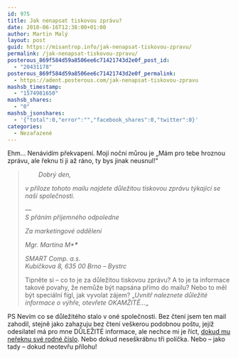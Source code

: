 ```yaml
---
id: 975
title: Jak nenapsat tiskovou zprávu?
date: 2010-06-16T12:38:00+01:00
author: Martin Malý
layout: post
guid: https://misantrop.info/jak-nenapsat-tiskovou-zpravu/
permalink: /jak-nenapsat-tiskovou-zpravu/
posterous_869f584d59a8506ee6c71421743d2e0f_post_id:
  - "20431178"
posterous_869f584d59a8506ee6c71421743d2e0f_permalink:
  - https://adent.posterous.com/jak-nenapsat-tiskovou-zpravu
mashsb_timestamp:
  - "1574981650"
mashsb_shares:
  - "0"
mashsb_jsonshares:
  - '{"total":0,"error":"","facebook_shares":0,"twitter":0}'
categories:
  - Nezařazené
---
```

Ehm&#8230; Nenávidím překvapení. Mojí noční můrou je &#8222;Mám pro tebe hroznou zprávu, ale řeknu ti ji až ráno, ty bys jinak neusnul!&#8220;

> <p style="padding-left: 30px;">
>   <em>Dobrý den, </em>
> </p>
> 
> _v příloze tohoto mailu najdete důležitou tiskovou zprávu týkající se naší společnosti._ </p> 
> 
> _<span class="moz-txt-tag">&#8212; <br /></span>S přáním příjemného odpoledne_ </p> 
> 
> _Za marketingové oddělení_ </p> 
> 
> _Mgr. Martina M\***\***_</p> 
> 
> _SMART Comp. a.s._  
> _Kubíčkova 8, 635 00 Brno &#8211; Bystrc_ </p> 
Tipněte si &#8211; co to je za důležitou tiskovou zprávu? A to je ta informace takové povahy, že nemůže být napsána přímo do mailu? Nebo to měl být speciální fígl, jak vyvolat zájem? &#8222;_Uvnitř naleznete důležité informace o výhře, otevřete OKAMŽITĚ&#8230;_&#8222;

PS Nevím co se důležitého stalo v oné společnosti. Bez čtení jsem ten mail zahodil, stejně jako zahazuju bez čtení veškerou podobnou poštu, jejíž odesilatel má pro mne DŮLEŽITÉ informace, ale nechce mi je říct, [dokud mu neřeknu své rodné číslo](https://strucny.misantrop.info/halo-tady-zase-banka). Nebo dokud neseškrábnu tři políčka. Nebo &#8211; jako tady &#8211; dokud neotevřu přílohu!